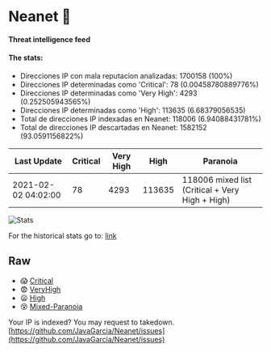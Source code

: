# Neanet :hocho:
#### Threat intelligence feed
#### The stats:

- Direcciones IP con mala reputacion analizadas: 1700158 (100%)
- Direcciones IP determinadas como 'Critical':  78 (0.00458780889776%)
- Direcciones IP determinadas como 'Very High':  4293 (0.252505943565%)
- Direcciones IP determinadas como 'High':  113635 (6.68379056535)
- Total de direcciones IP indexadas en Neanet:  118006 (6.94088431781%)
- Total de direcciones IP descartadas en Neanet:  1582152 (93.0591156822%)

| Last Update | Critical | Very High | High | Paranoia |
| --- | --- | --- | --- | --- |
| 2021-02-02 04:02:00 | 78 | 4293 | 113635 | 118006 mixed list (Critical + Very High + High)|

![Stats](https://docs.google.com/spreadsheets/d/e/2PACX-1vSnaNMIXVabIpDJjufMlzH7poXnshF3mgd8Is1g9ytUEzVsP5my4Trn8f-xkoLLQ38xpL3HtmUexLo6/pubchart?oid=501124687&format=image)

For the historical stats go to: [link](/stats.csv)
## Raw
- :scream: [Critical](https://raw.githubusercontent.com/JavaGarcia/Neanet/master/blacklists/neanet_critical.txt)
- :fearful: [VeryHigh](https://raw.githubusercontent.com/JavaGarcia/Neanet/master/blacklists/neanet_veryHigh.txtt)
- :frowning: [High](https://raw.githubusercontent.com/JavaGarcia/Neanet/master/blacklists/neanet_high.txt)
- :dizzy_face: [Mixed-Paranoia](https://raw.githubusercontent.com/JavaGarcia/Neanet/master/blacklists/neanet_all.txt)


Your IP is indexed? You may request to takedown. [https://github.com/JavaGarcia/Neanet/issues](https://github.com/JavaGarcia/Neanet/issues)


























































































































































































































































































































































































































































































































































































































































































































































































































































































































































































































































































































































































































































































































































































































































































































































































































































































































































































































































































































































































































































































































































































































































































































































































































































































































































































































































































































































































































































































































































































































































































































































































































































































































































































































































































































































































































































































































































































































































































































































































































































